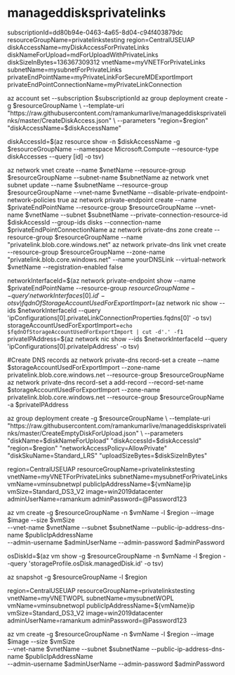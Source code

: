 # manageddisksprivatelinks

subscriptionId=dd80b94e-0463-4a65-8d04-c94f403879dc
resourceGroupName=privatelinkstesting 
region=CentralUSEUAP
diskAccessName=myDiskAccessForPrivateLinks
diskNameForUpload=mdForUploadWithPrivateLinks
diskSizeInBytes=136367309312
vnetName=myVNETForPrivateLinks
subnetName=mysubnetForPrivateLinks
privateEndPointName=myPrivateLinkForSecureMDExportImport
privateEndPointConnectionName=myPrivateLinkConnection

az account set --subscription $subscriptionId
az group deployment create -g $resourceGroupName \
--template-uri "https://raw.githubusercontent.com/ramankumarlive/manageddisksprivatelinks/master/CreateDiskAccess.json" \
--parameters "region=$region" "diskAccessName=$diskAccessName"

diskAccessId=$(az resource show -n $diskAccessName -g $resourceGroupName --namespace Microsoft.Compute --resource-type diskAccesses --query [id] -o tsv)

az network vnet create --name $vnetName --resource-group $resourceGroupName --subnet-name $subnetName
az network vnet subnet update --name $subnetName --resource-group $resourceGroupName --vnet-name $vnetName --disable-private-endpoint-network-policies true
az network private-endpoint create --name $privateEndPointName --resource-group $resourceGroupName --vnet-name $vnetName  --subnet $subnetName --private-connection-resource-id $diskAccessId --group-ids disks --connection-name $privateEndPointConnectionName
az network private-dns zone create --resource-group $resourceGroupName --name "privatelink.blob.core.windows.net"
az network private-dns link vnet create --resource-group $resourceGroupName --zone-name  "privatelink.blob.core.windows.net" --name yourDNSLink --virtual-network $vnetName --registration-enabled false 

networkInterfaceId=$(az network private-endpoint show --name $privateEndPointName --resource-group $resourceGroupName --query 'networkInterfaces[0].id' -o tsv)
fqdnOfStorageAccountUsedForExportImport=$(az network nic show --ids $networkInterfaceId --query 'ipConfigurations[0].privateLinkConnectionProperties.fqdns[0]' -o tsv)
storageAccountUsedForExportImport=`echo $fqdnOfStorageAccountUsedForExportImport | cut -d'.' -f1`
privateIPAddress=$(az network nic show --ids $networkInterfaceId --query 'ipConfigurations[0].privateIpAddress' -o tsv)

#Create DNS records 
az network private-dns record-set a create --name $storageAccountUsedForExportImport --zone-name privatelink.blob.core.windows.net --resource-group $resourceGroupName  
az network private-dns record-set a add-record --record-set-name $storageAccountUsedForExportImport --zone-name privatelink.blob.core.windows.net --resource-group $resourceGroupName -a $privateIPAddress

az group deployment create -g $resourceGroupName \
--template-uri "https://raw.githubusercontent.com/ramankumarlive/manageddisksprivatelinks/master/CreateEmptyDiskForUpload.json" \
--parameters "diskName=$diskNameForUpload" "diskAccessId=$diskAccessId" "region=$region" "networkAccessPolicy=AllowPrivate" "diskSkuName=Standard_LRS" "uploadSizeBytes=$diskSizeInBytes"

region=CentralUSEUAP
resourceGroupName=privatelinkstesting 
vnetName=myVNETForPrivateLinks
subnetName=mysubnetForPrivateLinks
vmName=vminsubnetwpl
publicIpAddressName=${vmName}ip
vmSize=Standard_DS3_V2
image=win2019datacenter 
adminUserName=ramankum
adminPassword=@Password123

az vm create -g $resourceGroupName -n $vmName -l $region --image $image --size $vmSize \
--vnet-name $vnetName --subnet $subnetName --public-ip-address-dns-name $publicIpAddressName \
--admin-username $adminUserName --admin-password $adminPassword


osDiskId=$(az vm show -g $resourceGroupName -n $vmName -l $region --query 'storageProfile.osDisk.managedDisk.id' -o tsv)

az snapshot -g $resourceGroupName -l $region 

region=CentralUSEUAP
resourceGroupName=privatelinkstesting 
vnetName=myVNETWOPL
subnetName=mysubnetWOPL
vmName=vminsubnetwopl
publicIpAddressName=${vmName}ip
vmSize=Standard_DS3_V2
image=win2019datacenter 
adminUserName=ramankum
adminPassword=@Password123

az vm create -g $resourceGroupName -n $vmName -l $region --image $image --size $vmSize \
--vnet-name $vnetName --subnet $subnetName --public-ip-address-dns-name $publicIpAddressName \
--admin-username $adminUserName --admin-password $adminPassword